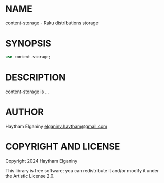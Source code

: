 NAME
====

content-storage - Raku distributions storage

SYNOPSIS
========

```raku
use content-storage;
```

DESCRIPTION
===========

content-storage is ...

AUTHOR
======

Haytham Elganiny <elganiny.haytham@gmail.com>

COPYRIGHT AND LICENSE
=====================

Copyright 2024 Haytham Elganiny

This library is free software; you can redistribute it and/or modify it under the Artistic License 2.0.


